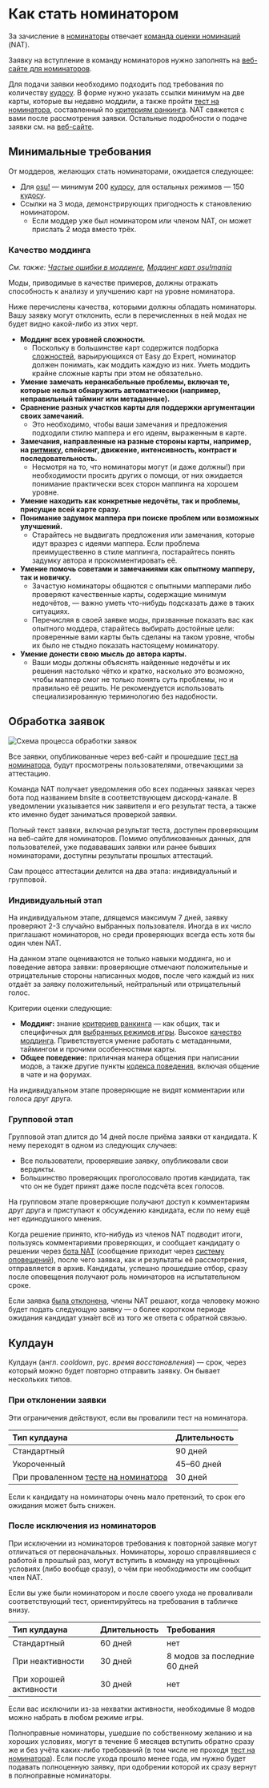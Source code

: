 # Как стать номинатором

За зачисление в [номинаторы](/wiki/People/Beatmap_Nominators) отвечает [команда оценки номинаций](/wiki/People/Nomination_Assessment_Team) (NAT).

Заявку на вступление в команду номинаторов нужно заполнять на [веб-сайте для номинаторов](http://bn.mappersguild.com/bnapps).

Для подачи заявки необходимо подходить под требования по количеству [кудосу](/wiki/Modding/Kudosu). В форме нужно указать ссылки минимум на две карты, которые вы недавно моддили, а также пройти [тест на номинатора](/wiki/People/Beatmap_Nominators/Beatmap_Nominator_Test), составленный по [критериям ранкинга](/wiki/Ranking_criteria). NAT свяжется с вами после рассмотрения заявки. Остальные подробности о подаче заявки см. на [веб-сайте](https://bn.mappersguild.com/bnapps).

## Минимальные требования

От моддеров, желающих стать номинаторами, ожидается следующее:

- Для [osu!](/wiki/Game_mode/osu!) — минимум 200 [кудосу](/wiki/Modding/Kudosu), для остальных режимов — 150 [кудосу](/wiki/Modding/Kudosu).
- Ссылки на 3 мода, демонстрирующих пригодность к становлению номинатором.
  - Если моддер уже был номинатором или членом NAT, он может прислать 2 мода вместо трёх.

### Качество моддинга

*См. также: [Частые ошибки в моддинге](/wiki/Guides/Common_modding_mistakes), [Моддинг карт osu!mania](/wiki/Guides/osu!mania_modding_guide)*

Моды, приводимые в качестве примеров, должны отражать способность к анализу и улучшению карт на уровне номинатора.

Ниже перечислены качества, которыми должны обладать номинаторы. Вашу заявку могут отклонить, если в перечисленных в ней модах не будет видно какой-либо из этих черт.

- **Моддинг всех уровней сложности.**
  - Поскольку в большинстве карт содержится подборка [сложностей](/wiki/Beatmap/Difficulty), варьирующихся от Easy до Expert, номинатор должен понимать, как моддить каждую из них. Уметь моддить крайне сложные карты при этом не обязательно.
- **Умение замечать неранкабельные проблемы, включая те, которые нельзя обнаружить автоматически (например, неправильный тайминг или метаданные).**
- **Сравнение разных участков карты для поддержки аргументации своих замечаний.**
  - Это необходимо, чтобы ваши замечания и предложения подходили стилю маппера и его идеям, выраженным в карте.
- **Замечания, направленные на разные стороны карты, например, на [ритмику](/wiki/Music_theory/Rhythm), спейсинг, движение, интенсивность, контраст и последовательность.**
  - Несмотря на то, что номинаторы могут (и даже должны!) при необходимости просить других о помощи, от них ожидается понимание практически всех сторон маппинга на хорошем уровне.
- **Умение находить как конкретные недочёты, так и проблемы, присущие всей карте сразу.**
- **Понимание задумок маппера при поиске проблем или возможных улучшений.**
  - Старайтесь не выдвигать предложения или замечания, которые идут вразрез с идеями маппера. Если проблема преимущественно в стиле маппинга, постарайтесь понять задумку автора и прокомментировать её.
- **Умение помочь советами и замечаниями как опытному мапперу, так и новичку.**
  - Зачастую номинаторы общаются с опытными мапперами либо проверяют качественные карты, содержащие минимум недочётов, — важно уметь что-нибудь подсказать даже в таких ситуациях.
  - Перечисляя в своей заявке моды, призванные показать вас как опытного моддера, старайтесь выбирать достойные цели: проверенные вами карты быть сделаны на таком уровне, чтобы их было не стыдно показать настоящему номинатору.
- **Умение донести свою мысль до автора карты.**
  - Ваши моды должны объяснять найденные недочёты и их решения настолько чётко и кратко, насколько это возможно, чтобы маппер смог не только понять суть проблемы, но и правильно её решить. Не рекомендуется использовать специализированную терминологию без надобности.

## Обработка заявок

![Схема процесса обработки заявок](img/ApplicationFlowchart.png "Диаграмма, иллюстрирующая цикл жизни заявки на номинатора")

Все заявки, опубликованные через веб-сайт и прошедшие [тест на номинатора](/wiki/People/Beatmap_Nominators/Beatmap_Nominator_Test), будут просмотрены пользователями, отвечающими за аттестацию.

Команда NAT получает уведомления обо всех поданных заявках через бота под названием bnsite в соответствующем дискорд-канале. В уведомлении указывается ник заявителя и его результат теста, а также кто именно будет заниматься проверкой заявки.

Полный текст заявки, включая результат теста, доступен проверяющим на веб-сайте для номинаторов. Помимо опубликованных данных, для пользователей, уже подававаших заявки или ранее бывших номинаторами, доступны результаты прошлых аттестаций.

Сам процесс аттестации делится на два этапа: индивидуальный и групповой.

### Индивидуальный этап

На индивидуальном этапе, длящемся максимум 7 дней, заявку проверяют 2-3 случайно выбранных пользователя. Иногда в их число приглашают номинаторов, но среди проверяющих всегда есть хотя бы один член NAT.

На данном этапе оцениваются не только навыки моддинга, но и поведение автора заявки: проверяющие отмечают положительные и отрицательные стороны написанных модов, после чего каждый из них отдаёт за заявку положительный, нейтральный или отрицательный голос.

Критерии оценки следующие:

- **Моддинг:** знание [критериев ранкинга](/wiki/Ranking_criteria) — как общих, так и специфичных для [выбранных режимов игры](/wiki/Game_mode). Высокое [качество моддинга](#качество-моддинга). Приветствуется умение работать с метаданными, таймингом и прочими особенностями карты.
- **Общее поведение:** приличная манера общения при написании модов, а также другие пункты [кодекса поведения](/wiki/Rules/Code_of_conduct_for_modding_and_mapping), включая общение в чате и на форумах.

На индивидуальном этапе проверяющие не видят комментарии или голоса друг друга.

### Групповой этап

Групповой этап длится до 14 дней после приёма заявки от кандидата. К нему переходят в одном из следующих случаев:

- Все пользователи, проверявшие заявку, опубликовали свои вердикты.
- Большинство проверяющих проголосовало против кандидата, так что он не будет принят даже после подсчёта всех голосов.

На групповом этапе проверяющие получают доступ к комментариям друг друга и приступают к обсуждению кандидата, если по нему ещё нет единодушного мнения.

Когда решение принято, кто-нибудь из членов NAT подводит итоги, пользуясь комментариями проверяющих, и сообщает кандидату о решении через [бота NAT](https://osu.ppy.sh/users/6616586) (сообщение приходит через [систему оповещений](/wiki/Announcement_messages)), после чего заявка, как и результаты её рассмотрения, отправляется в архив. Кандидаты, успешно прошедшие отбор, сразу после оповещения получают роль номинаторов на испытательном сроке.

Если заявка [была отклонена](#при-отклонении-заявки), члены NAT решают, когда человеку можно будет подать следующую заявку — о более коротком периоде ожидания кандидат узна́ет всё из того же ответа с обратной связью.

## Кулдаун

Кулдаун (англ. *cooldown*, рус. *время восстановления*) — срок, через который можно будет повторно отправить заявку. Он бывает нескольких типов.

### При отклонении заявки

Эти ограничения действуют, если вы провалили тест на номинатора.

| Тип кулдауна | Длительность |
| :-- | :-- |
| Стандартный | 90 дней |
| Укороченный | 45–60 дней |
| При проваленном [тесте на номинатора](/wiki/People/Beatmap_Nominators/Beatmap_Nominator_Test) | 30 дней |

Если к кандидату на номинаторы очень мало претензий, то срок его ожидания может быть снижен.

### После исключения из номинаторов

При исключении из номинаторов требования к повторной заявке могут отличаться от первоначальных. Номинаторы, хорошо справлявшиеся с работой в прошлый раз, могут вступить в команду на упрощённых условиях (либо вообще сразу), о чём при необходимости им сообщит член NAT.

Если вы уже были номинатором и после своего ухода не проваливали соответствующий тест, ориентируйтесь на требования в табличке внизу.

| Тип кулдауна | Длительность | Требования |
| :-- | :-- | :-- |
| Стандартный | 60 дней | нет |
| При неактивности | 30 дней | 8 модов за последние 60 дней |
| При хорошей активности | 30 дней | нет |

Если вас исключили из-за нехватки активности, необходимые 8 модов можно набрать в любом режиме игры.

Полноправные номинаторы, ушедшие по собственному желанию и на хороших условиях, могут в течение 6 месяцев вступить обратно сразу же и без учёта каких-либо требований (в том числе не проходя [тест на номинатора](/wiki/People/Beatmap_Nominators/Beatmap_Nominator_Test)). Если после ухода прошло менее года, им нужно будет подавать полноценную заявку, при одобрении которой их сразу вернут в полноправные номинаторы.

